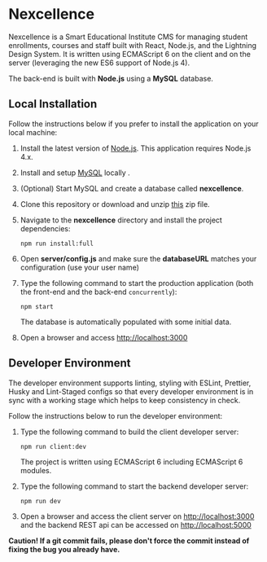 # Nexcellence

Nexcellence is a Smart Educational Institute CMS for managing student enrollments, courses and staff built with React, Node.js, and the Lightning Design System. It is written using ECMAScript 6 on the client and on the server (leveraging the new ES6 support of Node.js 4).

The back-end is built with **Node.js** using a **MySQL** database. 

## Local Installation

Follow the instructions below if you prefer to install the application on your local machine:

1. Install the latest version of [Node.js](https://nodejs.org). This application requires Node.js 4.x.

2. Install and setup [MySQL](https://www.mysql.com/) locally .

3. (Optional) Start MySQL and create a database called **nexcellence**.

4. Clone this repository or download and unzip [this](https://github.com/luk3Sky/nexellence/archive/master.zip) zip file.

5. Navigate to the **nexcellence** directory and install the project dependencies:

    ```
    npm run install:full
    ```

6. Open **server/config.js** and make sure the **databaseURL** matches your configuration (use your user name)

7. Type the following command to start the production application (both the front-end and the back-end `concurrently`):
    
    ```
    npm start
    ```
    
    The database is automatically populated with some initial data.

8. Open a browser and access [http://localhost:3000](http://localhost:3000)

## Developer Environment

The developer environment supports linting, styling with ESLint, Prettier, Husky and Lint-Staged configs so that every developer environment is in sync with a working stage which helps to keep consistency in check. 

Follow the instructions below to run the developer environment:

1. Type the following command to build the client developer server:

    ```
    npm run client:dev
    ```
    
    The project is written using ECMAScript 6 including ECMAScript 6 modules.

2. Type the following command to start the backend developer server:
    
    ```
    npm run dev
    ```
    
3. Open a browser and access the client server on [http://localhost:3000](http://localhost:3000) and the backend REST api can be accessed on [http://localhost:5000](http://localhost:5000)

**Caution! If a git commit fails, please don't force the commit instead of fixing the bug you already have.**
